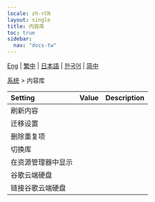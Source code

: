 ```yaml
---
locale: zh-rCN
layout: single
title: 内容库
toc: true
sidebar:
  nav: "docs-tw"
---
```

[Eng](/dancexr/menu/2025.4/system/library) | [繁中](/tw/dancexr/menu/2025.4/system/library) | [日本語](/jp/dancexr/menu/2025.4/system/library) | [한국어](/kr/dancexr/menu/2025.4/system/library) | [简中](/zh/dancexr/menu/2025.4/system/library)

[系统](../menu#系统) > 内容库



| Setting | Value | Description |
| :--- | --- | :--- |
| 刷新内容 || 
| 迁移设置 || 
| 删除重复项 || 
| 切换库 || 
| 在资源管理器中显示 || 
| 谷歌云端硬盘 || 
| 链接谷歌云端硬盘 || 
